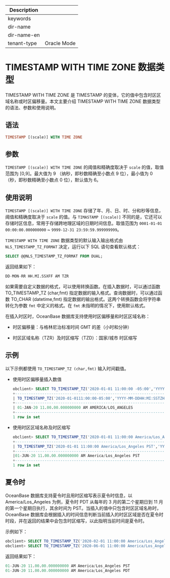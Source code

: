 | Description   |                 |
|---------------|-----------------|
| keywords      |                 |
| dir-name      |                 |
| dir-name-en   |                 |
| tenant-type   | Oracle Mode     |

# TIMESTAMP WITH TIME ZONE 数据类型

TIMESTAMP WITH TIME ZONE 是 TIMESTAMP 的变体，它的值中包含时区区域名称或时区偏移量。本文主要介绍 TIMESTAMP WITH TIME ZONE 数据类型的语法、参数和使用说明。

## 语法

```sql
TIMESTAMP [(scale)] WITH TIME ZONE
```

## 参数

`TIMESTAMP [(scale)] WITH TIME ZONE` 的阈值和精确度取决于 `scale` 的值，取值范围为 \[0,9\]。最大值为 9 （纳秒，即秒数精确至小数点 9 位），最小值为 0（秒，即秒数精确至小数点 0 位），默认值为 6。

## 使用说明

`TIMESTAMP [(scale)] WITH TIME ZONE` 存储了年、月、日、时、分和秒等信息，阈值和精确度取决于 `scale` 的值。与 `TIMASTAMP [(scale)]` 不同的是，它还可以存储时区信息，常用于存储跨地理区域的日期时间信息。取值范围为 `0001-01-01 00:00:00.000000000` \~ `9999-12-31 23:59:59.999999999`。

`TIMESTAMP WITH TIME ZONE` 数据类型的默认输入输出格式由 `NLS_TIMESTAMP_TZ_FORMAT` 决定，运行以下 SQL 语句查看默认格式：

```sql
SELECT @@NLS_TIMESTAMP_TZ_FORMAT FROM DUAL;
```

返回结果如下：

```sql
DD-MON-RR HH.MI.SSXFF AM TZR
```

如果需要自定义数据的格式，可以使用转换函数。在插入数据时，可以通过函数 TO_TIMESTAMP_TZ (char,fmt) 指定数据的输入格式。查询数据时，可以通过函数 TO_CHAR (datetime,fmt) 指定数据的输出格式。这两个转换函数会将字符串转化为参数 `fmt` 中定义的格式。在 `fmt` 未指明的情况下，使用默认格式。

在插入时区时，OceanBase 数据库支持使用时区偏移量和时区区域名称：

* 时区偏移量：与格林尼治标准时间 GMT 的差（小时和分钟）

* 时区区域名称（TZR）及时区缩写（TZD）：国家/城市 时区缩写

## 示例

以下示例都使用 `TO_TIMESTAMP_TZ (char,fmt)` 输入时间戳值。

* 使用时区偏移量插入数值

  ```sql
  obclient> SELECT TO_TIMESTAMP_TZ('2020-01-01 11:00:00 -05:00','YYYY-MM-DD HH:MI:SS TZH:TZM') FROM DUAL;
  +-------------------------------------------------------------------------+
  | TO_TIMESTAMP_TZ('2020-01-0111:00:00-05:00','YYYY-MM-DDHH:MI:SSTZH:TZM') |
  +-------------------------------------------------------------------------+
  | 01-JAN-20 11.00.00.000000000 AM AMERICA/LOS_ANGELES                                  |
  +-------------------------------------------------------------------------+
  1 row in set
  ```

* 使用时区区域名称及时区缩写

  ```sql
  obclient> SELECT TO_TIMESTAMP_TZ('2020-01-01 11:00:00 America/Los_Angeles PST','YYYY-MM-DD HH:MI:SS TZR TZD') FROM DUAL;
  +-------------------------------------------------------------------------+
  | TO_TIMESTAMP_TZ('2020-01-01 11:00:00 America/Los_Angeles PST','YYYY-MM-DDHH:MI:SS TZR TZD') |
  +-------------------------------------------------------------------------+
  |01-JUN-20 11.00.00.000000000 AM America/Los_Angeles PST                                  |
  +-------------------------------------------------------------------------+
  1 row in set
  ```

## 夏令时

OceanBase 数据库支持夏令时且用时区缩写表示夏令时信息，以 America/Los_Angeles 为例，夏令时 PDT 从每年的 3 月的第二个星期日到 11 月的第一个星期日执行，其余时间为 PST。当插入的值中只包含时区区域名称时，OceanBase 数据库会根据插入的时间信息判断当前插入的时区区域是否在夏令时时段，并在返回的结果中会包含时区缩写，以此指明当前时间是夏令时。

示例如下：

```sql
obclient> SELECT TO_TIMESTAMP_TZ('2020-02-01 11:00:00 America/Los_Angeles','YYYY-MM-DD HH:MI:SS TZR') FROM DUAL;
obclient> SELECT TO_TIMESTAMP_TZ('2020-06-01 11:00:00 America/Los_Angeles','YYYY-MM-DD HH:MI:SS TZR') FROM DUAL;
```

返回结果如下：

```sql
01-JUN-20 11.00.00.000000000 AM America/Los_Angeles PST
01-JUN-20 11.00.00.000000000 AM America/Los_Angeles PDT
```
